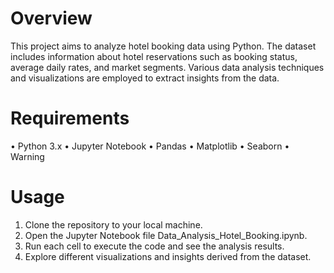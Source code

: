 # Overview
This project aims to analyze hotel booking data using Python. The dataset includes information about hotel reservations such as booking status, average daily rates, and market segments. Various data analysis techniques and visualizations are employed to extract insights from the data.

# Requirements
• Python 3.x
• Jupyter Notebook
• Pandas
• Matplotlib
• Seaborn
• Warning

# Usage
1) Clone the repository to your local machine.
2) Open the Jupyter Notebook file Data_Analysis_Hotel_Booking.ipynb.
3) Run each cell to execute the code and see the analysis results.
4) Explore different visualizations and insights derived from the dataset.
